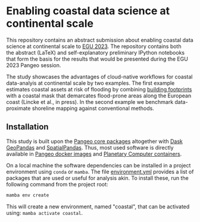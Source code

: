# Enabling coastal data science at continental scale

This repository contains an abstract submission about enabling coastal data science at
continental scale to [EGU 2023](https://www.egu23.eu/). The repository contains both  
the abstract (LaTeX) and self-explanatory preliminary IPython notebooks that
form the basis for the results that would be presented during the EGU 2023 Pangeo session. 

The study showcases the advantages of cloud-native workflows for coastal data-analyis
at continental scale by two examples. The first example estimates coastal assets at risk
of flooding by combining [building
footprints](https://github.com/microsoft/GlobalMLBuildingFootprints) with a coastal mask
that demarcates flood-prone areas along the European coast (Lincke et al., in press). In
the second example we benchmark data-proximate shoreline mapping against conventional
methods. 

## Installation

This study is built upon the [Pangeo core packages](https://pangeo.io/packages.html)
altogether with [Dask GeoPandas](https://dask-geopandas.readthedocs.io) and
[SpatialPandas](https://github.com/holoviz/spatialpandas). Thus, most used software is
directly available in [Pangeo docker
images](https://github.com/pangeo-data/pangeo-docker-images) and [Planetary Computer
containers](https://github.com/microsoft/planetary-computer-containers). 

On a local machine the software dependencies can be installed in a project environment
using `conda` or `mamba`. The file [environment.yml](./environment.yml) provides a list
of packages that are used or useful for analysis akin. To install these, run the
following command from the project root: 
```bash
mamba env create
```
This will create a new environment, named "coastal", that can be activated using: 
`mamba activate coastal`. 